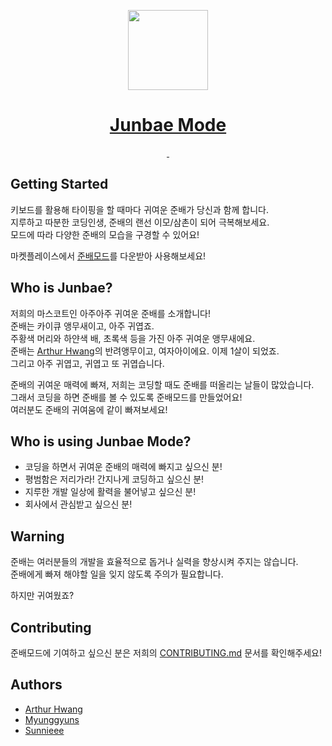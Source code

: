 <p align="center">
  <a href="https://marketplace.visualstudio.com/items?itemName=JunbaeJs.junbae-mode&ssr=false#overview">
    <img src="../junbae-mode/images/junbae_logo.png" height="128">
    <h1 align="center">Junbae Mode</h1>
  </a>
</p>

<p align="center">
  <a aria-label="License" href="https://github.com/JunbaeJs/junbae-mode/blob/main/LICENSE">
    <img alt="" src="https://img.shields.io/npm/l/next.svg?style=for-the-badge&labelColor=000000">
  </a>
  <a aria-label="Join the community on GitHub" href="https://github.com/JunbaeJs/junbae-mode">
    <img alt="" src="https://img.shields.io/badge/Junbae%20Mode%20-blueviolet.svg?style=for-the-badge&logo=Github&labelColor=000000&logoWidth=20">
  </a>
</p>

## Getting Started
키보드를 활용해 타이핑을 할 때마다 귀여운 준배가 당신과 함께 합니다.<br/>
지루하고 따분한 코딩인생, 준배의 랜선 이모/삼촌이 되어 극복해보세요.<br/>
모드에 따라 다양한 준배의 모습을 구경할 수 있어요! 

마켓플레이스에서 [준배모드](https://marketplace.visualstudio.com/items?itemName=JunbaeJs.junbae-mode&ssr=false#overview)를 다운받아 사용해보세요!

## Who is Junbae?

저희의 마스코트인 아주아주 귀여운 준배를 소개합니다!<br/>
준배는 카이큐 앵무새이고, 아주 귀엽죠.<br/>
주황색 머리와 하얀색 배, 초록색 등을 가진 아주 귀여운 앵무새에요. <br/>
준배는 [Arthur Hwang](https://github.com/changchanghwang)의 반려앵무이고, 여자아이에요. 이제 1살이 되었죠.<br/> 
그리고 아주 귀엽고, 귀엽고 또 귀엽습니다. <br/>

준배의 귀여운 매력에 빠져, 저희는 코딩할 때도 준배를 떠올리는 날들이 많았습니다.<br/>
그래서 코딩을 하면 준배를 볼 수 있도록 준배모드를 만들었어요!<br/>
여러분도 준배의 귀여움에 같이 빠져보세요!


## Who is using Junbae Mode?

- 코딩을 하면서 귀여운 준배의 매력에 빠지고 싶으신 분!
- 평범함은 저리가라! 간지나게 코딩하고 싶으신 분!
- 지루한 개발 일상에 활력을 불어넣고 싶으신 분!
- 회사에서 관심받고 싶으신 분!

## Warning
준배는 여러분들의 개발을 효율적으로 돕거나 실력을 향상시켜 주지는 않습니다.<br/>
준배에게 빠져 해야할 일을 잊지 않도록 주의가 필요합니다.

하지만 귀여웠죠?


## Contributing

준배모드에 기여하고 싶으신 분은 저희의 [CONTRIBUTING.md](/CONTRIBUTING.md) 문서를 확인해주세요!

## Authors
- [Arthur Hwang](https://github.com/changchanghwang)
- [Myunggyuns](https://github.com/myunggyuns)
- [Sunnieee](https://github.com/sunnieeeYoon)
